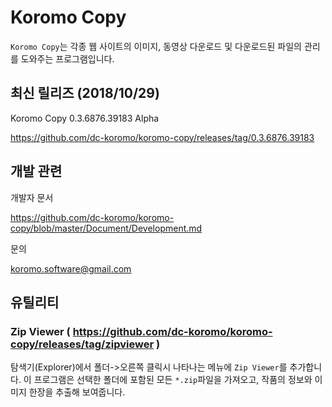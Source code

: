 # Koromo Copy

`Koromo Copy`는 각종 웹 사이트의 이미지, 동영상 다운로드 및 다운로드된 파일의 관리를 도와주는 프로그램입니다.

## 최신 릴리즈 (2018/10/29)

Koromo Copy 0.3.6876.39183 Alpha

https://github.com/dc-koromo/koromo-copy/releases/tag/0.3.6876.39183

## 개발 관련

개발자 문서

https://github.com/dc-koromo/koromo-copy/blob/master/Document/Development.md

문의

koromo.software@gmail.com

## 유틸리티

### Zip Viewer ( https://github.com/dc-koromo/koromo-copy/releases/tag/zipviewer )

탐색기(Explorer)에서 폴더->오른쪽 클릭시 나타나는 메뉴에 `Zip Viewer`를 추가합니다.
이 프로그램은 선택한 폴더에 포함된 모든 `*.zip`파일을 가져오고, 작품의 정보와 이미지 한장을 추출해 보여줍니다.
